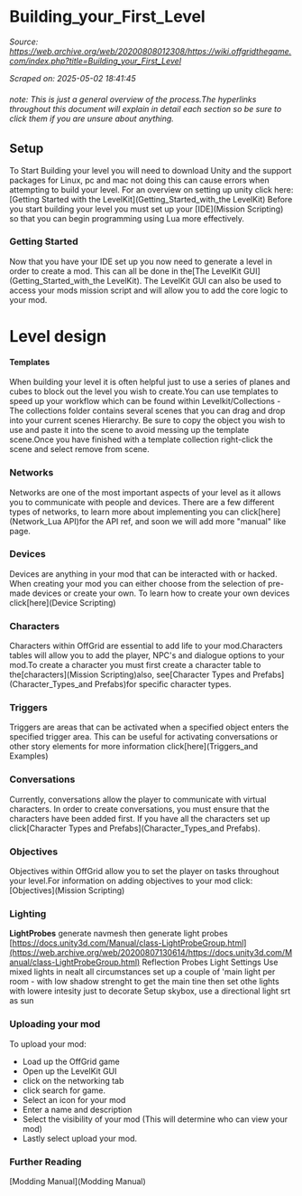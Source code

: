 # Building_your_First_Level

*Source: https://web.archive.org/web/20200808012308/https://wiki.offgridthegame.com/index.php?title=Building_your_First_Level*

*Scraped on: 2025-05-02 18:41:45*

###### note: This is just a general overview of the process.The hyperlinks throughout this document will explain in detail each section so be sure to click them if you are unsure about anything.
## Setup
To Start Building your level you will need to download Unity and the support packages for Linux, pc and mac not doing this can cause errors when attempting to build your level. For an overview on setting up unity click here:[Getting Started with the LevelKit](Getting_Started_with_the LevelKit)
Before you start building your level you must set up your [IDE](Mission Scripting) so that you can begin programming using Lua more effectively.
### Getting Started
Now that you have your IDE set up you now need to generate a level in order to create a mod. This can all be done in the[The LevelKit GUI](Getting_Started_with_the LevelKit).
The LevelKit GUI can also be used to access your mods mission script and will allow you to add the core logic to your mod.
# Level design
#### Templates
When building your level it is often helpful just to use a series of planes and cubes to block out the level you wish to create.You can use templates to speed up your workflow which can be found within Levelkit/Collections - The collections folder contains several scenes that you can drag and drop into your current scenes Hierarchy. Be sure to copy the object you wish to use and paste it into the scene to avoid messing up the template scene.Once you have finished with a template collection right-click the scene and select remove from scene.
### Networks
Networks are one of the most important aspects of your level as it allows you to communicate with people and devices. There are a few different types of networks, to learn more about implementing you can click[here](Network_Lua API)for the API ref, and soon we will add more "manual" like page.
### Devices
Devices are anything in your mod that can be interacted with or hacked. When creating your mod you can either choose from the selection of pre-made devices or create your own.
To learn how to create your own devices click[here](Device Scripting)
### Characters
Characters within OffGrid are essential to add life to your mod.Characters tables will allow you to add the player, NPC's and dialogue options to your mod.To create a character you must first create a character table to the[characters](Mission Scripting)also, see[Character Types and Prefabs](Character_Types_and Prefabs)for specific character types.
### Triggers
Triggers are areas that can be activated when a specified object enters the specified trigger area. This can be useful for activating conversations or other story elements for more information click[here](Triggers_and Examples)
### Conversations
Currently, conversations allow the player to communicate with virtual characters. In order to create conversations, you must ensure that the characters have been added first. If you have all the characters set up click[Character Types and Prefabs](Character_Types_and Prefabs).
### Objectives
Objectives within OffGrid allow you to set the player on tasks throughout your level.For information on adding objectives to your mod click:[Objectives](Mission Scripting)
### Lighting
**LightProbes**
generate navmesh 
then generate light probes
[https://docs.unity3d.com/Manual/class-LightProbeGroup.html](https://web.archive.org/web/20200807130614/https://docs.unity3d.com/Manual/class-LightProbeGroup.html)
Reflection Probes
Light Settings
Use mixed lights in nealt all circumstances
set up a couple of 'main light per room - with low shadow strenght to get the main tine
then set othe lights with lowere intesity just to decorate
Setup skybox,
use a directional light srt as sun
### Uploading your mod
To upload your mod:
* Load up the OffGrid game
* Open up the LevelKit GUI
* click on the networking tab
* click search for game.
* Select an icon for your mod
* Enter a name and description
* Select the visibility of your mod (This will determine who can view your mod)
* Lastly select upload your mod.
### Further Reading
[Modding Manual](Modding Manual)